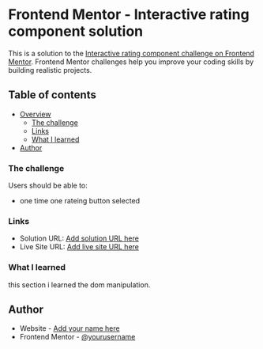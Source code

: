 # Frontend Mentor - Interactive rating component solution

This is a solution to the [Interactive rating component challenge on Frontend Mentor](https://www.frontendmentor.io/challenges/interactive-rating-component-koxpeBUmI). Frontend Mentor challenges help you improve your coding skills by building realistic projects. 

## Table of contents

- [Overview](#overview)
  - [The challenge](#the-challenge)
  - [Links](#links)
  - [What I learned](#what-i-learned)
- [Author](#author)



### The challenge

Users should be able to:

- one time one rateing button selected



### Links

- Solution URL: [Add solution URL here](https://your-solution-url.com)
- Live Site URL: [Add live site URL here](https://your-live-site-url.com)



### What I learned

this section i learned the dom manipulation.


## Author

- Website - [Add your name here](https://www.your-site.com)
- Frontend Mentor - [@yourusername](https://www.frontendmentor.io/profile/Muktadirnayem66)



